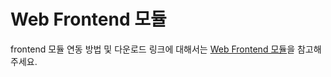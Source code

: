 # Web Frontend 모듈
frontend 모듈 연동 방법 및 다운로드 링크에 대해서는 [Web Frontend 모듈](https://ottm-labs.github.io/web-frontend-%EB%AA%A8%EB%93%88.html)을 참고해주세요.
